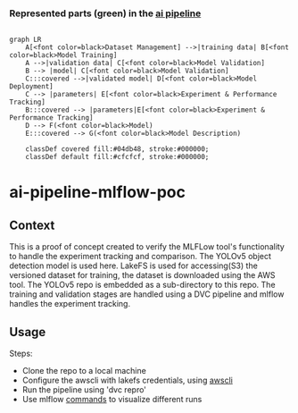 ### Represented parts (green) in the [ai pipeline](https://github.com/DRAIVE/ai-pipeline-tools-poc)

```mermaid

graph LR
    A[<font color=black>Dataset Management] -->|training data| B[<font color=black>Model Training]
    A -->|validation data| C[<font color=black>Model Validation]
    B --> |model| C[<font color=black>Model Validation]
    C:::covered -->|validated model| D[<font color=black>Model Deployment]
    C --> |parameters| E[<font color=black>Experiment & Performance Tracking]
    B:::covered --> |parameters|E[<font color=black>Experiment & Performance Tracking]
    D --> F(<font color=black>Model)
    E:::covered --> G(<font color=black>Model Description)

    classDef covered fill:#04db48, stroke:#000000;
    classDef default fill:#cfcfcf, stroke:#000000;

```
# ai-pipeline-mlflow-poc

## Context

This is a proof of concept created to verify the MLFLow tool's functionality to handle the experiment tracking and comparison. The YOLOv5 object detection model is used here. LakeFS is used for accessing(S3) the versioned dataset for training, the dataset is downloaded using the AWS tool. The YOLOv5 repo is embedded as a sub-directory to this repo. The training and validation stages are handled using a DVC pipeline and mlflow handles the experiment tracking.

## Usage

Steps:
- Clone the repo to a local machine
- Configure the awscli with lakefs credentials, using [awscli](https://docs.aws.amazon.com/cli/latest/userguide/getting-started-quickstart.html)
- Run the pipeline using 'dvc repro'
- Use mlflow [commands](https://mlflow.org/docs/latest/cli.html#mlflow-ui) to visualize different runs
